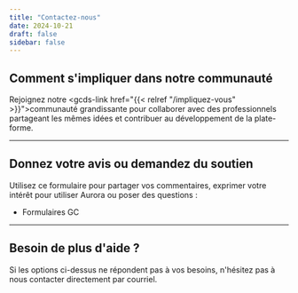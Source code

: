 ```yaml
---
title: "Contactez-nous"
date: 2024-10-21
draft: false
sidebar: false
---
```


## Comment s'impliquer dans notre communauté

Rejoignez notre <gcds-link href="{{< relref "/impliquez-vous" >}}">communauté grandissante</gcds-link> pour collaborer avec des professionnels partageant les mêmes idées et contribuer au développement de la plate-forme.

<hr class="my-500" />

## Donnez votre avis ou demandez du soutien

Utilisez ce formulaire pour partager vos commentaires, exprimer votre intérêt pour utiliser Aurora ou poser des questions :

- <gcds-link external href="https://forms-formulaires.alpha.canada.ca/en/id/cm2jbp567008td1eckzthh4ai">Formulaires GC</gcds-link>

<hr class="my-500" />

## Besoin de plus d'aide ?

Si les options ci-dessus ne répondent pas à vos besoins, n'hésitez pas à nous contacter directement par <gcds-link href="mailto:aurora-aurore@ssc-spc.gc.ca">courriel</gcds-link>.
